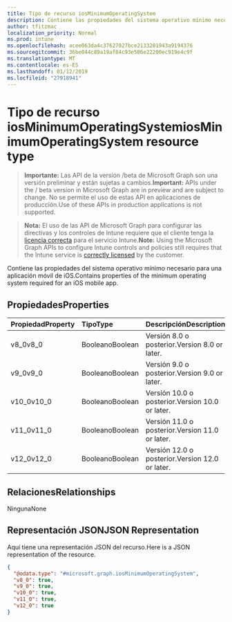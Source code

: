 ```yaml
---
title: Tipo de recurso iosMinimumOperatingSystem
description: Contiene las propiedades del sistema operativo mínimo necesario para una aplicación móvil de iOS.
author: tfitzmac
localization_priority: Normal
ms.prod: intune
ms.openlocfilehash: acee063da4c37627027bce2133201943a9194376
ms.sourcegitcommit: 36be044c89a19af84c93e586e22200ec919e4c9f
ms.translationtype: MT
ms.contentlocale: es-ES
ms.lasthandoff: 01/12/2019
ms.locfileid: "27918941"
---
```

# <a name="iosminimumoperatingsystem-resource-type"></a><span data-ttu-id="5c32f-103">Tipo de recurso iosMinimumOperatingSystem</span><span class="sxs-lookup"><span data-stu-id="5c32f-103">iosMinimumOperatingSystem resource type</span></span>

> <span data-ttu-id="5c32f-104">**Importante:** Las API de la versión /beta de Microsoft Graph son una versión preliminar y están sujetas a cambios.</span><span class="sxs-lookup"><span data-stu-id="5c32f-104">**Important:** APIs under the / beta version in Microsoft Graph are in preview and are subject to change.</span></span> <span data-ttu-id="5c32f-105">No se permite el uso de estas API en aplicaciones de producción.</span><span class="sxs-lookup"><span data-stu-id="5c32f-105">Use of these APIs in production applications is not supported.</span></span>

> <span data-ttu-id="5c32f-106">**Nota:** El uso de las API de Microsoft Graph para configurar las directivas y los controles de Intune requiere que el cliente tenga la [licencia correcta](https://go.microsoft.com/fwlink/?linkid=839381) para el servicio Intune.</span><span class="sxs-lookup"><span data-stu-id="5c32f-106">**Note:** Using the Microsoft Graph APIs to configure Intune controls and policies still requires that the Intune service is [correctly licensed](https://go.microsoft.com/fwlink/?linkid=839381) by the customer.</span></span>

<span data-ttu-id="5c32f-107">Contiene las propiedades del sistema operativo mínimo necesario para una aplicación móvil de iOS.</span><span class="sxs-lookup"><span data-stu-id="5c32f-107">Contains properties of the minimum operating system required for an iOS mobile app.</span></span>
## <a name="properties"></a><span data-ttu-id="5c32f-108">Propiedades</span><span class="sxs-lookup"><span data-stu-id="5c32f-108">Properties</span></span>
|<span data-ttu-id="5c32f-109">Propiedad</span><span class="sxs-lookup"><span data-stu-id="5c32f-109">Property</span></span>|<span data-ttu-id="5c32f-110">Tipo</span><span class="sxs-lookup"><span data-stu-id="5c32f-110">Type</span></span>|<span data-ttu-id="5c32f-111">Descripción</span><span class="sxs-lookup"><span data-stu-id="5c32f-111">Description</span></span>|
|:---|:---|:---|
|<span data-ttu-id="5c32f-112">v8_0</span><span class="sxs-lookup"><span data-stu-id="5c32f-112">v8_0</span></span>|<span data-ttu-id="5c32f-113">Booleano</span><span class="sxs-lookup"><span data-stu-id="5c32f-113">Boolean</span></span>|<span data-ttu-id="5c32f-114">Versión 8.0 o posterior.</span><span class="sxs-lookup"><span data-stu-id="5c32f-114">Version 8.0 or later.</span></span>|
|<span data-ttu-id="5c32f-115">v9_0</span><span class="sxs-lookup"><span data-stu-id="5c32f-115">v9_0</span></span>|<span data-ttu-id="5c32f-116">Booleano</span><span class="sxs-lookup"><span data-stu-id="5c32f-116">Boolean</span></span>|<span data-ttu-id="5c32f-117">Versión 9.0 o posterior.</span><span class="sxs-lookup"><span data-stu-id="5c32f-117">Version 9.0 or later.</span></span>|
|<span data-ttu-id="5c32f-118">v10_0</span><span class="sxs-lookup"><span data-stu-id="5c32f-118">v10_0</span></span>|<span data-ttu-id="5c32f-119">Booleano</span><span class="sxs-lookup"><span data-stu-id="5c32f-119">Boolean</span></span>|<span data-ttu-id="5c32f-120">Versión 10.0 o posterior.</span><span class="sxs-lookup"><span data-stu-id="5c32f-120">Version 10.0 or later.</span></span>|
|<span data-ttu-id="5c32f-121">v11_0</span><span class="sxs-lookup"><span data-stu-id="5c32f-121">v11_0</span></span>|<span data-ttu-id="5c32f-122">Booleano</span><span class="sxs-lookup"><span data-stu-id="5c32f-122">Boolean</span></span>|<span data-ttu-id="5c32f-123">Versión 11.0 o posterior.</span><span class="sxs-lookup"><span data-stu-id="5c32f-123">Version 11.0 or later.</span></span>|
|<span data-ttu-id="5c32f-124">v12_0</span><span class="sxs-lookup"><span data-stu-id="5c32f-124">v12_0</span></span>|<span data-ttu-id="5c32f-125">Booleano</span><span class="sxs-lookup"><span data-stu-id="5c32f-125">Boolean</span></span>|<span data-ttu-id="5c32f-126">Versión 12.0 o posterior.</span><span class="sxs-lookup"><span data-stu-id="5c32f-126">Version 12.0 or later.</span></span>|

## <a name="relationships"></a><span data-ttu-id="5c32f-127">Relaciones</span><span class="sxs-lookup"><span data-stu-id="5c32f-127">Relationships</span></span>
<span data-ttu-id="5c32f-128">Ninguna</span><span class="sxs-lookup"><span data-stu-id="5c32f-128">None</span></span>
## <a name="json-representation"></a><span data-ttu-id="5c32f-129">Representación JSON</span><span class="sxs-lookup"><span data-stu-id="5c32f-129">JSON Representation</span></span>
<span data-ttu-id="5c32f-130">Aquí tiene una representación JSON del recurso.</span><span class="sxs-lookup"><span data-stu-id="5c32f-130">Here is a JSON representation of the resource.</span></span>
<!-- {
  "blockType": "resource",
  "@odata.type": "microsoft.graph.iosMinimumOperatingSystem"
}
-->
``` json
{
  "@odata.type": "#microsoft.graph.iosMinimumOperatingSystem",
  "v8_0": true,
  "v9_0": true,
  "v10_0": true,
  "v11_0": true,
  "v12_0": true
}
```





